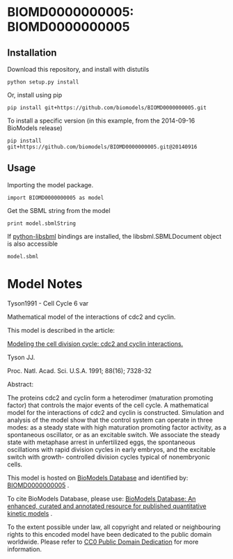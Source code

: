 # BIOMD0000000005: BIOMD0000000005

## Installation

Download this repository, and install with distutils

`python setup.py install`

Or, install using pip

`pip install git+https://github.com/biomodels/BIOMD0000000005.git`

To install a specific version (in this example, from the 2014-09-16 BioModels release)

`pip install git+https://github.com/biomodels/BIOMD0000000005.git@20140916`

## Usage

Importing the model package.

`import BIOMD0000000005 as model`

Get the SBML string from the model

`print model.sbmlString`

If [python-libsbml](https://pypi.python.org/pypi/python-libsbml) bindings are
installed, the libsbml.SBMLDocument object is also accessible

`model.sbml`


# Model Notes


Tyson1991 - Cell Cycle 6 var

Mathematical model of the interactions of cdc2 and cyclin.

This model is described in the article:

[Modeling the cell division cycle: cdc2 and cyclin
interactions.](http://identifiers.org/pubmed/1831270)

Tyson JJ.

Proc. Natl. Acad. Sci. U.S.A. 1991; 88(16); 7328-32

Abstract:

The proteins cdc2 and cyclin form a heterodimer (maturation promoting factor)
that controls the major events of the cell cycle. A mathematical model for the
interactions of cdc2 and cyclin is constructed. Simulation and analysis of the
model show that the control system can operate in three modes: as a steady
state with high maturation promoting factor activity, as a spontaneous
oscillator, or as an excitable switch. We associate the steady state with
metaphase arrest in unfertilized eggs, the spontaneous oscillations with rapid
division cycles in early embryos, and the excitable switch with growth-
controlled division cycles typical of nonembryonic cells.

This model is hosted on [BioModels Database](http://www.ebi.ac.uk/biomodels/)
and identified by:
[BIOMD0000000005](http://identifiers.org/biomodels.db/BIOMD0000000005) .

To cite BioModels Database, please use: [BioModels Database: An enhanced,
curated and annotated resource for published quantitative kinetic
models](http://identifiers.org/pubmed/20587024) .

To the extent possible under law, all copyright and related or neighbouring
rights to this encoded model have been dedicated to the public domain
worldwide. Please refer to [CC0 Public Domain
Dedication](http://creativecommons.org/publicdomain/zero/1.0/) for more
information.


